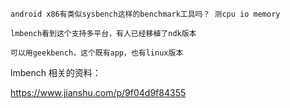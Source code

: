 ```
android x86有类似sysbench这样的benchmark工具吗？ 测cpu io memory

lmbench看到这个支持多平台，有人已经移植了ndk版本

可以用geekbench，这个既有app，也有linux版本
```

lmbench 相关的资料：

https://www.jianshu.com/p/9f04d9f84355

